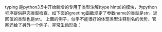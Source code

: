 typing 是python3.5中开始新增的专用于类型注解(type hints)的模块，为python程序提供静态类型检查，如下面的greeting函数规定了参数name的类型是str，返回值的类型也是str。
上面的例子，似乎不能很好的体现类型注释别名的优势，官网还给了另外一个例子，非常生动形象：